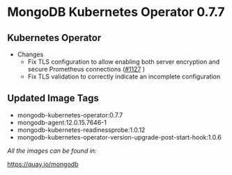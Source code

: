 # MongoDB Kubernetes Operator 0.7.7

## Kubernetes Operator

- Changes
  - Fix TLS configuration to allow enabling both server encryption and secure Prometheus connections ([#1127](https://github.com/mongodb/mongodb-kubernetes-operator/issues/1127)
  )
  - Fix TLS validation to correctly indicate an incomplete configuration

## Updated Image Tags

- mongodb-kubernetes-operator:0.7.7
- mongodb-agent:12.0.15.7646-1
- mongodb-kubernetes-readinessprobe:1.0.12
- mongodb-kubernetes-operator-version-upgrade-post-start-hook:1.0.6

_All the images can be found in:_

https://quay.io/mongodb
